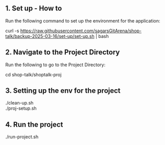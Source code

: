 ## 1. Set up - How to

Run the following command to set up the environment for the application:


curl -s https://raw.githubusercontent.com/sagarsGitArena/shop-talk/backup-2025-03-16/set-up/set-up.sh | bash


## 2. Navigate to the Project Directory
Run the following to go to the Project Directory:

cd shop-talk/shoptalk-proj

## 3. Setting up the env for the project

./clean-up.sh<br>
./proj-setup.sh


## 4. Run the project

./run-project.sh


